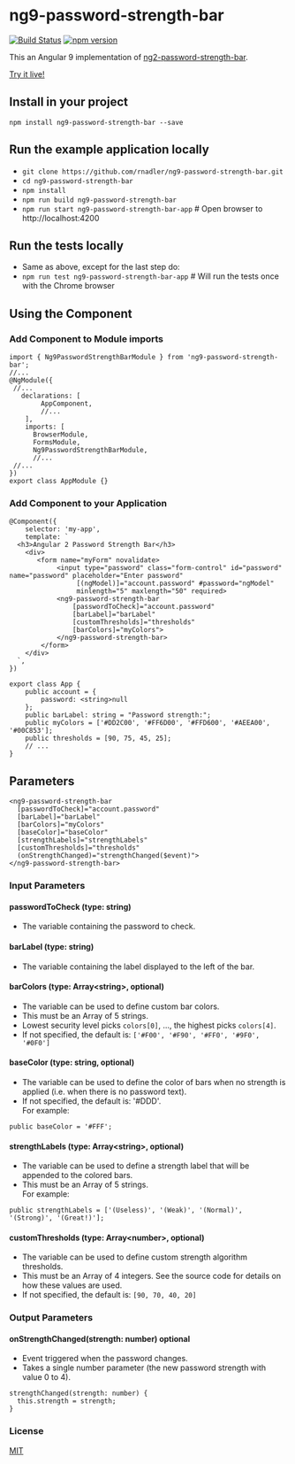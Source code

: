 # ng9-password-strength-bar

[![Build Status](https://travis-ci.org/rnadler/ng9-password-strength-bar.svg?branch=master)](https://travis-ci.org/rnadler/ng9-password-strength-bar)
[![npm version](https://badge.fury.io/js/ng9-password-strength-bar.svg)](https://badge.fury.io/js/ng9-password-strength-bar)

This an Angular 9 implementation of [ng2-password-strength-bar](https://www.npmjs.com/package/ng2-password-strength-bar).

[Try it live!](https://plnkr.co/edit/z0x5gG?p=preview)

## Install in your project

`npm install ng9-password-strength-bar --save`

## Run the example application locally
- `git clone https://github.com/rnadler/ng9-password-strength-bar.git`
- `cd ng9-password-strength-bar`
- `npm install`
- `npm run build ng9-password-strength-bar`
- `npm run start ng9-password-strength-bar-app` # Open browser to http://localhost:4200

## Run the tests locally
- Same as above, except for the last step do:
- `npm run test ng9-password-strength-bar-app`  # Will run the tests once with the Chrome browser

## Using the Component
### Add Component to Module imports
```angular2html
import { Ng9PasswordStrengthBarModule } from 'ng9-password-strength-bar';
//...
@NgModule({
 //...
   declarations: [
        AppComponent,
        //...
    ],
    imports: [
      BrowserModule,
      FormsModule,
      Ng9PasswordStrengthBarModule,
      //...
 //...
})
export class AppModule {}
```
### Add Component to your Application
```angular2html
@Component({
    selector: 'my-app',
    template: `
  <h3>Angular 2 Password Strength Bar</h3>
    <div>
       <form name="myForm" novalidate>
            <input type="password" class="form-control" id="password" name="password" placeholder="Enter password"
                 [(ngModel)]="account.password" #password="ngModel"
                 minlength="5" maxlength="50" required>
            <ng9-password-strength-bar
                [passwordToCheck]="account.password"
                [barLabel]="barLabel"
                [customThresholds]="thresholds"
                [barColors]="myColors">
            </ng9-password-strength-bar>
        </form>
    </div>
  `,
})
```
```angular2html
export class App {
    public account = {
        password: <string>null
    };
    public barLabel: string = "Password strength:";
    public myColors = ['#DD2C00', '#FF6D00', '#FFD600', '#AEEA00', '#00C853'];
    public thresholds = [90, 75, 45, 25];
    // ...
}
```
## Parameters
```angular2html
<ng9-password-strength-bar
  [passwordToCheck]="account.password"
  [barLabel]="barLabel"
  [barColors]="myColors"
  [baseColor]="baseColor"
  [strengthLabels]="strengthLabels"
  [customThresholds]="thresholds"
  (onStrengthChanged)="strengthChanged($event)">
</ng9-password-strength-bar>
```
### Input Parameters
#### passwordToCheck (type: string)

- The variable containing the password to check.

#### barLabel (type: string)

- The variable containing the label displayed to the left of the bar.

#### barColors (type: Array\<string\>, optional)

- The variable can be used to define custom bar colors.<br>
- This must be an Array of 5 strings.<br>
- Lowest security level picks `colors[0]`, ..., the highest picks `colors[4]`.<br>
- If not specified, the default is: `['#F00', '#F90', '#FF0', '#9F0', '#0F0']`

#### baseColor (type: string, optional)

- The variable can be used to define the color of bars when no strength is applied (i.e. when there is no password text).<br>
- If not specified, the default is: '#DDD'.<br>
For example:
```angular2html
public baseColor = '#FFF';
```

#### strengthLabels (type: Array\<string\>, optional)

- The variable can be used to define a strength label that will be appended to the colored bars.<br>
- This must be an Array of 5 strings.<br>
For example:
```angular2html
public strengthLabels = ['(Useless)', '(Weak)', '(Normal)', '(Strong)', '(Great!)'];
```

#### customThresholds (type: Array\<number\>, optional)

- The variable can be used to define custom strength algorithm thresholds.<br>
- This must be an Array of 4 integers. See the source code for details on how these values are used.<br>
- If not specified, the default is: `[90, 70, 40, 20]`

### Output Parameters

#### onStrengthChanged(strength: number) optional
- Event triggered when the password changes.
- Takes a single number parameter (the new password strength with value 0 to 4).
```angular2html
strengthChanged(strength: number) {
  this.strength = strength;
}
```

### License

[MIT](https://tldrlegal.com/license/mit-license)

